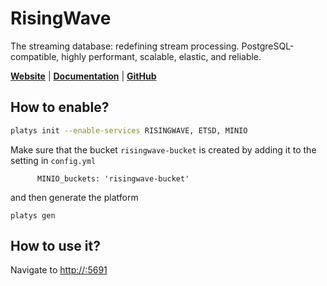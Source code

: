 # RisingWave

The streaming database: redefining stream processing. PostgreSQL-compatible, highly performant, scalable, elastic, and reliable.

**[Website](https://risingwave.com/)** | **[Documentation](https://docs.risingwave.com/docs/current/intro/)** | **[GitHub](https://github.com/risingwavelabs/risingwave)**

## How to enable?

```bash
platys init --enable-services RISINGWAVE, ETSD, MINIO
```

Make sure that the bucket `risingwave-bucket` is created by adding it to the setting in `config.yml`

```
      MINIO_buckets: 'risingwave-bucket'
```      

and then generate the platform

```
platys gen
```

## How to use it?

Navigate to <http://:5691>
